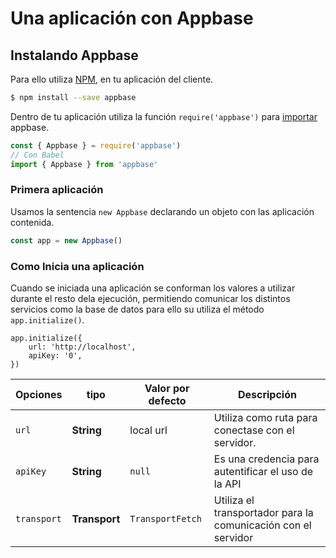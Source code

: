 # Una aplicación con Appbase

## Instalando Appbase
Para ello utiliza [NPM][], en tu aplicación del cliente.

```bash
$ npm install --save appbase
```

Dentro de tu aplicación utiliza la función `require('appbase')` para [importar][import - javascript | MDN] appbase.

```javascript
const { Appbase } = require('appbase')
// Con Babel
import { Appbase } from 'appbase'
```

### Primera aplicación
Usamos la sentencia `new Appbase` declarando un objeto con las aplicación contenida.

```javascript
const app = new Appbase()
```

### Como Inicia una aplicación
Cuando se iniciada una aplicación se conforman los valores a utilizar durante el resto dela ejecución, permitiendo comunicar los distintos servicios como la base de datos para ello su utiliza el método `app.initialize()`.

```javascriot
app.initialize({
    url: 'http://localhost',
    apiKey: '0',
})
```

| Opciones | tipo | Valor por defecto | Descripción |
| -------- | ---- | ----------------- | ----------- |
| `url` | **String** | local url | Utiliza como ruta para conectase con el servidor. |
| `apiKey` | **String** | `null` | Es una credencia para autentificar el uso de la API |
| `transport` | **Transport** | `TransportFetch` | Utiliza el transportador para la comunicación con el servidor |


[import - javascript | MDN]: https://developer.mozilla.org/en/docs/web/javascript/reference/statements/import
[NPM]: https://www.npmjs.com/
